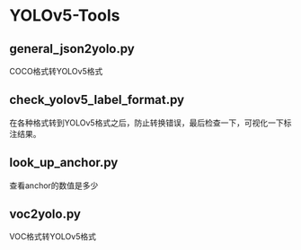 # YOLOv5-Tools

## general_json2yolo.py
COCO格式转YOLOv5格式

## check_yolov5_label_format.py
在各种格式转到YOLOv5格式之后，防止转换错误，最后检查一下，可视化一下标注结果。

## look_up_anchor.py
查看anchor的数值是多少

## voc2yolo.py
VOC格式转YOLOv5格式
